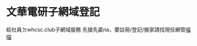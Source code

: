 # 文華電研子網域登記
給社員ㄉwhcsc.club子網域服務
先搶先贏na，要註冊/登記/搬家請找現任網管[喵喵](https://www.instagram.com/kevin_rzx135/)
